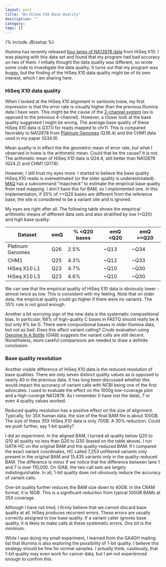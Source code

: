 ```yaml
---
layout: post
title: "On HiSeq X10 Base Quality"
description: ""
category:
tags: []
---
```

{% include JB/setup %}

Illumina has recently released [four lanes of NA12878 data][NA12878] from HiSeq
X10. I was playing with this data set and found that my program had bad accuracy
on two of them. I initially thought the data quality was different, so wrote
some code to investigate the data quality. It turns out that my program was
buggy, but the finding of the HiSeq X10 data quality might be of its own
interest, which I am sharing here.

### HiSeq X10 data quality

When I looked at the HiSeq X10 alignment in samtools tview, my first impression
is that the error rate is visually higher than the previous Illumina data I have
seen. This might be the cause of the [2-channel system][ch2] (as is opposed to
the previous 4-channel). However, a closer look at the base quality suggested I
might be wrong. The average base quality of these HiSeq X10 data is Q37.0 for
reads mapped to chr11. This is compared favorably to NA12878 from [Platinum
Genomes][pgen] (Q36.4) and the CHM1 data used in my paper (Q34.9).

Mean quality is in effect the the geometric mean of error rate, but what I
observed in tview is the arithmetic mean. Could that be the cause? It is not.
The arithmetic mean of HiSeq X10 data is Q24.4, still better than NA12878
(Q24.2) and CHM1 (Q17.6).

However, I still trust my eyes more. I started to believe the base quality HiSeq
X10 reads is overestimated (or the older quality is underestimated). [MAQ][maq]
has a subcommand "mapcheck" to estimate the empirical base quality from read
mapping. I don't have this for BAM, so I implemented one. In this
implementation, if 35% of >=Q20 bases are different from the reference base,
the site is considered to be a variant site and is ignored.

My eyes are right after all. The following table shows the empirical arithmetic
means of different data sets and also stratified by low (<Q20) and high base
quality:

|Dataset|emQ|% <Q20 bases|emQ <Q20|emQ >=Q20|
|-------|---|------------|--------|---------|
|Platinum Genomes|Q26|2.5%|~Q13   |~Q34     |
|CHM1            |Q25|4.3%|~Q12   |~Q33     |
|HiSeq X10 L1    |Q23|4.7%|~Q10   |~Q30     |
|HiSeq X10 L3    |Q23|4.6%|~Q10   |~Q30     |

We can see that the empirical quality of HiSeq X10 data is obviously lower -
almost twice as low. This is consistent with my feeling. Note that on older
data, the empirical quality could go higher if there were no variants. The 35%
rule is not good enough.

Another a bit worrying sign of the new data is the systematic compositional
bias. In particular, 68% of high-quality C bases in FASTQ should really be A but
only 8% be G. There were compositional biases in older Illumina data, but not as
bad. Does this affect variant calling? *Crude* evaluation using [Genome In A
Bottle][giab] (GIAB) suggests the variant calls are still decent. Nonetheless,
more careful comparisons are needed to draw a definite conclusion.

### Base quality resolution

Another visible difference of HiSeq X10 data is the reduced resolution of base
qualities. There are only seven distinct quality values as is opposed to nearly
40 in the previous data. It has long been discussed whether this would impact
the accuracy of variant calls with NCBI being one of the first advocates. I used
to evaluate the effect on the 1000g low-coverage pilot and a high-coverge
NA12878. As I remember (I have lost the data), 7 or even 4 quality values
worked.

Reduced quality resolution has a positive effect on the size of alignment.
Typically, for 35X human data, the size of the final BAM file is about 100GB.
The size of these 35X HiSeq X10 data is only 70GB. A 30% reduction. Could we
push further, say 1-bit quality?

I did an experiment. In the aligned BAM, I turned all quality below Q20 to Q10
all quality no less than Q20 to Q30 (based on the table above). I run GATK-HC on
the original BAM and the quality-reduced BAM. If I compared the exact variant
coordinates, HC called 7,253 unfiltered variants only present in the original
BAM and 15,435 variants only in the quality-reduced BAM. The difference is minor
if we notice that the difference between lane 1 and 7 is over 110,000. On GIAB,
the two call sets are largely indistinguishable. In all, 1-bit quality does not
obviously reduce the accuracy of variant calls.

One-bit quality further reduces the BAM size down to 40GB. In the CRAM format,
it is 16GB. This is a significant reduction from typical 100GB BAMs at 35X
coverage.

Although I have not tried, I firmly believe that we cannot discard base quality
at all. HiSeq produces recurrent errors. These errors are usually correctly
assigned to low base quality. If a variant caller ignores base quality, it is
likely to make calls at these systematic errors. One bit is the minimum.

While I was doing my small experiment, I learned from the GA4GH mailing list
that Illumina is also exploring the possibility of 1-bit quality. I believe this
strategy should be fine for normal samples. I actually think, cautiously, that
1-bit quality may even work for cancer data, but I am not experienced enough to
confirm this.



[NA12878]: https://basespace.illumina.com/datacentral
[ch2]: http://res.illumina.com/documents/products/techspotlights/techspotlight_two-channel_sbs.pdf
[pgen]: http://www.illumina.com/platinumgenomes/
[maq]: http://maq.sourceforge.net
[giab]: http://genomeinabottle.org
